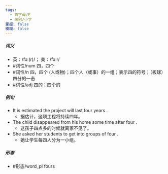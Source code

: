 ```yaml
---
tags:
  - 首字母/F
  - 级别/小学
掌握: false
模糊: false
---
```

##### 词义
- 英：/fɔː(r)/； 美：/fɔːr/
- #词性/num  四，四个
- #词性/n  四，四个 (人或物)；四个人（或事）的一组；表示四的符号；（板球）四分的一击
- #词性/adj  四的；四个的
##### 例句
- It is estimated the project will last four years .
	- 据估计，这项工程将持续四年。
- The child disappeared from his home some time after four .
	- 这孩子四点多的时候就离家不见了。
- She asked her students to get into groups of four .
	- 她让学生每四人分为一小组。
##### 形态
- #形态/word_pl fours
